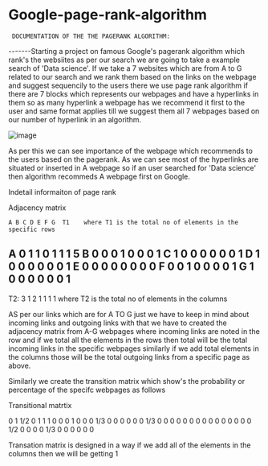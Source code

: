# Google-page-rank-algorithm
     DOCUMENTATION OF THE THE PAGERANK ALGORITHM:

-------Starting a project on famous Google's pagerank algorithm which rank's the websiites as per our search we are going to take a example search of 'Data science'.
If we take a 7 websites which are from A to G related to our search and we rank them based on the links on the webpage and suggest sequencily to the users there we use page rank algorithm if there are 7 blocks
which represents our webpages and have a hyperlinks in them so as  many hyperlink a webpage has we recommend it first to the user and same format applies till we suggest them all 7 webpages based on our number of hyperlink in an algorithm.

![image](https://github.com/user-attachments/assets/7ddce9f5-127f-4581-9b08-b75c6e6121ff)

As per this we can see importance of the webpage which recommends to the users based on the pagerank. As we can see most of the hyperlinks are situated or inserted in A webpage so if an user searched for 'Data science' then algorithm recommeds A webpage first on Google.

Indetail informaiton of page rank



Adjacency matrix

    A B C D E F G  T1    where T1 is the total no of elements in the specific rows
A   0 1 1 0 1 1 1   5
B   0 0 0 1 0 0 0   1
C   1 0 0 0 0 0 0   1
D   1 0 0 0 0 0 0   1
E   0 0 0 0 0 0 0   0
F   0 0 1 0 0 0 0   1
G   1 0 0 0 0 0 0   1  
---------------------
T2: 3 1 2 1 1 1 1      where T2 is the total no of elements in the columns
 
AS per our links which are for A TO G just we have to keep in mind about incoming links and outgoing links with that we have to created the adjacency matrix from A-G webpages  where incoming links are noted in
the row and if we total all the elements in the rows then total will be the total incoming links in the specific webpages similarly if we add total elements in the  columns those will be the  total outgoing links
from a specific page as above. 

Similarly we create the transition matrix which show's the probability or percentage of the specifc webpages as follows

Transitional matrtix
    
0   1 1/2 0 1 1 1
0   0  0  1 0 0 0
1/3 0  0  0 0 0 0
1/3 0  0  0 0 0 0
0   0  0  0 0 0 0
0   0 1/2 0 0 0 0
1/3 0  0  0 0 0 0

Transation matrix is designed in a way if we add all of the elements in the columns then we will be getting 1


